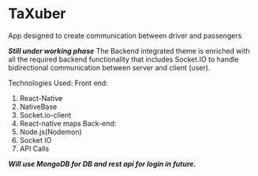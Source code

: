 # TaXuber
App designed to create communication between driver and passengers

***Still under working phase***
The Backend integrated theme is enriched with all the required backend functionality
that includes Socket.IO to handle bidirectional communication between server and client (user).

Technologies Used: 
Front end:
1. React-Native
2. NativeBase
3. Socket.io-client
4. React-native maps
Back-end:
1. Node.js(Nodemon)
2. Socket IO
3. API Calls

***Will use MongoDB for DB and rest api for login in future.***
